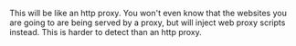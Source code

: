 This will be like an http proxy. You won't even know that the websites you are going to are being served by a proxy, but will inject web proxy scripts instead. This is harder to detect than an http proxy.
